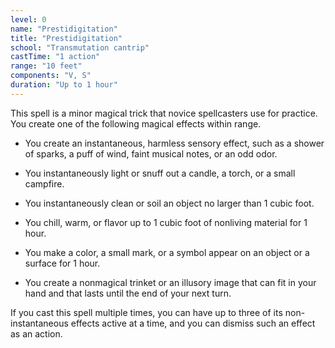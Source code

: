 ```yaml
---
level: 0
name: "Prestidigitation"
title: "Prestidigitation"
school: "Transmutation cantrip"
castTime: "1 action"
range: "10 feet"
components: "V, S"
duration: "Up to 1 hour"
---
```


This spell is a minor magical trick that novice spellcasters use for practice. You create one of the following magical effects within range.

- You create an instantaneous, harmless sensory effect, such as a shower of sparks, a puff of wind, faint musical notes, or an odd odor.

- You instantaneously light or snuff out a candle, a torch, or a small campfire.

- You instantaneously clean or soil an object no larger than 1 cubic foot.

- You chill, warm, or flavor up to 1 cubic foot of nonliving material for 1 hour.

- You make a color, a small mark, or a symbol appear on an object or a surface for 1 hour.

- You create a nonmagical trinket or an illusory image that can fit in your hand and that lasts until the end of your next turn.

If you cast this spell multiple times, you can have up to three of its non-instantaneous effects active at a time, and you can dismiss such an effect as an action.
